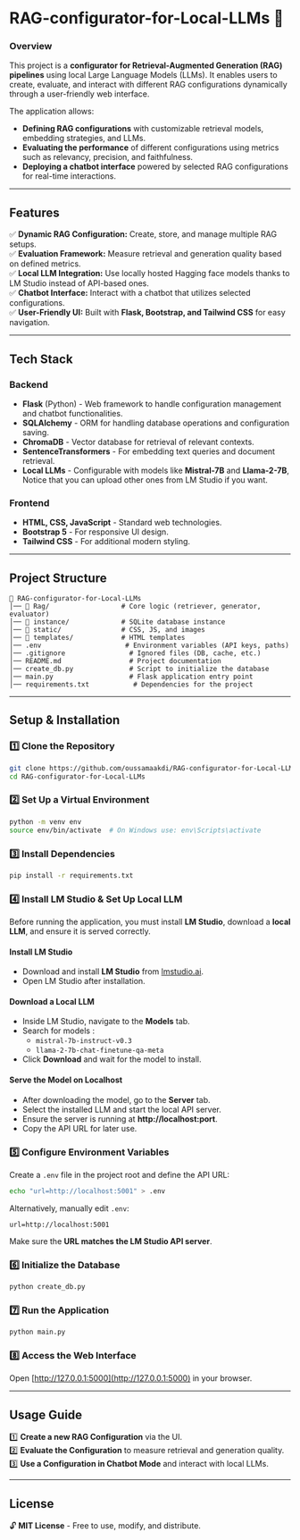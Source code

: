 # **RAG-configurator-for-Local-LLMs** 🚀

### **Overview**
This project is a **configurator for Retrieval-Augmented Generation (RAG) pipelines** using local Large Language Models (LLMs). It enables users to create, evaluate, and interact with different RAG configurations dynamically through a user-friendly web interface.

The application allows:
- **Defining RAG configurations** with customizable retrieval models, embedding strategies, and LLMs.
- **Evaluating the performance** of different configurations using metrics such as relevancy, precision, and faithfulness.
- **Deploying a chatbot interface** powered by selected RAG configurations for real-time interactions.

---

## **Features**
✅ **Dynamic RAG Configuration:** Create, store, and manage multiple RAG setups.  
✅ **Evaluation Framework:** Measure retrieval and generation quality based on defined metrics.  
✅ **Local LLM Integration:** Use locally hosted Hagging face models thanks to LM Studio instead of API-based ones.  
✅ **Chatbot Interface:** Interact with a chatbot that utilizes selected configurations.  
✅ **User-Friendly UI:** Built with **Flask, Bootstrap, and Tailwind CSS** for easy navigation.  

---

## **Tech Stack**
### **Backend**
- **Flask** (Python) - Web framework to handle configuration management and chatbot functionalities.
- **SQLAlchemy** - ORM for handling database operations and configuration saving.
- **ChromaDB** - Vector database for retrieval of relevant contexts.
- **SentenceTransformers** - For embedding text queries and document retrieval.
- **Local LLMs** - Configurable with models like **Mistral-7B** and **Llama-2-7B**, Notice that you can upload other ones from LM Studio if you want.

### **Frontend**
- **HTML, CSS, JavaScript** - Standard web technologies.
- **Bootstrap 5** - For responsive UI design.
- **Tailwind CSS** - For additional modern styling.

---

## **Project Structure**
```
📂 RAG-configurator-for-Local-LLMs
│── 📂 Rag/                  # Core logic (retriever, generator, evaluator)
│── 📂 instance/             # SQLite database instance
│── 📂 static/               # CSS, JS, and images
│── 📂 templates/            # HTML templates
│── .env                     # Environment variables (API keys, paths)
│── .gitignore                # Ignored files (DB, cache, etc.)
│── README.md                 # Project documentation
│── create_db.py              # Script to initialize the database
│── main.py                   # Flask application entry point
│── requirements.txt           # Dependencies for the project
```

---

## **Setup & Installation**
### **1️⃣ Clone the Repository**
```bash
git clone https://github.com/oussamaakdi/RAG-configurator-for-Local-LLMs.git
cd RAG-configurator-for-Local-LLMs
```

### **2️⃣ Set Up a Virtual Environment**
```bash
python -m venv env
source env/bin/activate  # On Windows use: env\Scripts\activate
```

### **3️⃣ Install Dependencies**
```bash
pip install -r requirements.txt
```

### **4️⃣ Install LM Studio & Set Up Local LLM**
Before running the application, you must install **LM Studio**, download a **local LLM**, and ensure it is served correctly.

#### **Install LM Studio**
- Download and install **LM Studio** from [lmstudio.ai](https://lmstudio.ai/).
- Open LM Studio after installation.

#### **Download a Local LLM**
- Inside LM Studio, navigate to the **Models** tab.
- Search for models :
  - `mistral-7b-instruct-v0.3`
  - `llama-2-7b-chat-finetune-qa-meta`
- Click **Download** and wait for the model to install.

#### **Serve the Model on Localhost**
- After downloading the model, go to the **Server** tab.
- Select the installed LLM and start the local API server.
- Ensure the server is running at **http://localhost:port**.
- Copy the API URL for later use.

### **5️⃣ Configure Environment Variables**
Create a `.env` file in the project root and define the API URL:
```bash
echo "url=http://localhost:5001" > .env
```
Alternatively, manually edit `.env`:
```env
url=http://localhost:5001
```
Make sure the **URL matches the LM Studio API server**.

### **6️⃣ Initialize the Database**
```bash
python create_db.py
```

### **7️⃣ Run the Application**
```bash
python main.py
```

### **8️⃣ Access the Web Interface**
Open [http://127.0.0.1:5000](http://127.0.0.1:5000) in your browser.

---

## **Usage Guide**
1️⃣ **Create a new RAG Configuration** via the UI.  
2️⃣ **Evaluate the Configuration** to measure retrieval and generation quality.  
3️⃣ **Use a Configuration in Chatbot Mode** and interact with local LLMs.  

---



## **License**
🔓 **MIT License** - Free to use, modify, and distribute.  
